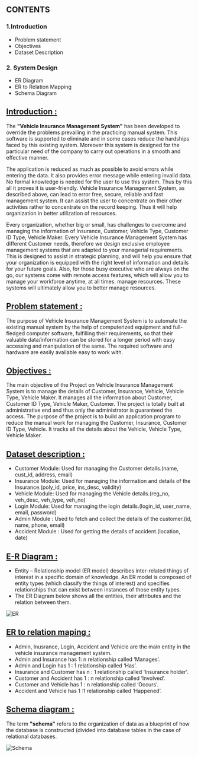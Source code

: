 ## CONTENTS
### 1.Introduction 		
- Problem statement									
- Objectives										
- Dataset Description	
### 2.  System Design
- ER Diagram										
- ER to Relation Mapping								
- Schema Diagram									

## <ins>Introduction :</ins>

The **"Vehicle Insurance Management System"** has been developed to override the problems prevailing in the practicing manual system. This software is supported to eliminate and in some cases reduce the hardships faced by this existing system. Moreover this system is designed for the particular need of the company to carry out operations in a smooth and effective manner.

The application is reduced as much as possible to avoid errors while entering the data. It also provides error message while entering invalid data. No formal knowledge is needed for the user to use this system. Thus by this all it proves it is user-friendly. Vehicle Insurance Management System, as described above, can lead to error free, secure, reliable and fast management system. It can assist the user to concentrate on their other activities rather to concentrate on the record keeping. Thus it will help organization in better utilization of resources.

Every organization, whether big or small, has challenges to overcome and managing the information of Insurance, Customer, Vehicle Type, Customer ID Type, Vehicle Maker. Every Vehicle Insurance Management System has different Customer needs, therefore we design exclusive employee management systems that are adapted to your managerial requirements. This is designed to assist in strategic planning, and will help you ensure that your organization is equipped with the right level of information and details for your future goals. Also, for those busy executive who are always on the go, our systems come with remote access features, which will allow you to manage your workforce anytime, at all times. manage resources. These systems will ultimately allow you to better manage resources.

## <ins>Problem statement :</ins>

The purpose of Vehicle Insurance Management System is to automate the existing manual system by the help of computerized equipment and full-fledged computer software, fulfilling their requirements, so that their valuable data/information can be stored for a longer period with easy accessing and manipulation of the same. The required software and hardware are easily available easy to work with.

## <ins>Objectives :</ins>

The main objective of the Project on Vehicle Insurance Management System is to manage the details of Customer, Insurance, Vehicle, Vehicle Type, Vehicle Maker. It manages all the information about Customer, Customer ID Type, Vehicle Maker, Customer. The project is totally built at administrative end and thus only the administrator is guaranteed the access. The purpose of the project is to build an application program to reduce the manual work for managing the Customer, Insurance, Customer ID Type, Vehicle. It tracks all the details about the Vehicle, Vehicle Type, Vehicle Maker.

## <ins>Dataset description :</ins>
- Customer Module: Used for managing the Customer details.(name, cust_id, address, email)
- Insurance Module: Used for managing the information and details of the Insurance.(poly_id, price, ins_desc, validity)
- Vehicle Module: Used for managing the Vehicle details.(reg_no, veh_desc, veh_type, veh_no)
- Login Module: Used for managing the login details.(login_id, user_name, email, password)
- Admin Module : Used to fetch and collect the details of the customer.(id, name, phone, email)
- Accident Module : Used for getting the details of accident.(location, date)

## <ins>E-R Diagram :</ins>

- Entity – Relationship model (ER model) describes inter-related things of interest in a specific domain of knowledge. An ER model is composed of entity types (which classify the things of interest) and specifies relationships that can exist between instances of those entity types. 
- The ER Diagram below shows all the entities, their attributes and the relation between them.

![ER](https://user-images.githubusercontent.com/89591339/205450286-969500dd-c84b-4a56-98b8-7a1dd6496da9.png)

## <ins>ER to relation maping :</ins>

- Admin, Inusrance, Login, Accident and Vehicle are the main entity in the vehicle insurance management system.
- Admin and Insurance has 1: n relationship called ‘Manages’.
- Admin and Login has 1 : 1 relationship called ‘Has’.
- Insurance and Customer has n : 1 relationship called ‘Insurance holder’.
- Customer and Accident has 1 : n relationship called ‘Involved’.
- Customer and Vehicle has 1 : n relationship called ‘Occurs’.
- Accident and Vehicle has 1 :1 relationship called ‘Happened’.

## <ins>Schema diagram :</ins>
The term **"schema"** refers to the organization of data as a blueprint of how the database is constructed (divided into database tables in the case of relational databases. 

![Schema](https://user-images.githubusercontent.com/89591339/205450353-f279516e-093a-4132-b016-f37dd8a11704.png)
